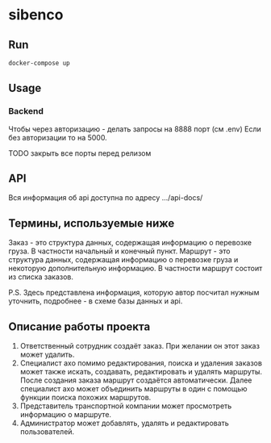 # sibenco

## Run
```bash
docker-compose up
```

## Usage

### Backend
Чтобы через авторизацию - делать запросы на 8888 порт (см .env)
Если без авторизации то на 5000.

TODO закрыть все порты перед релизом

## API
Вся информация об api доступна по адресу .../api-docs/

## Термины, используемые ниже
Заказ - это структура данных, содержащая информацию о перевозке груза. В частности начальный и конечный пункт.
Маршрут - это структура данных, содержащая информацию о перевозке груза и некоторую дополнительную информацию. В частности маршрут состоит из списка заказов.

P.S.
Здесь представлена информация, которую автор посчитал нужным уточнить, подробнее - в схеме базы данных и api.

## Описание работы проекта
 1. Ответственный сотрудник создаёт заказ. При желании он этот заказ может удалить.
 2. Специалист ахо помимо редактирования, поиска и удаления заказов может также искать, создавать, редактировать и удалять маршруты.
После создания заказа маршрут создаётся автоматически. Далее специалист ахо может объединить маршруты в один с помощью функции поиска похожих маршрутов.
 3. Представитель транспортной компании может просмотреть информацию о маршруте.
 4. Администратор может добавлять, удалять и редактировать пользователей.